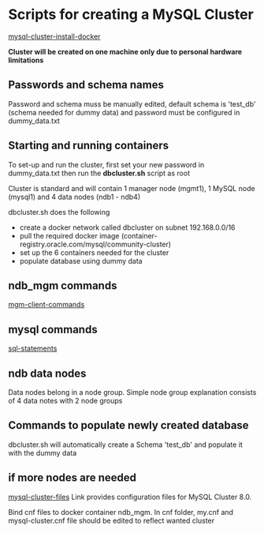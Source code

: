 # Scripts for creating a MySQL Cluster
[mysql-cluster-install-docker](https://dev.mysql.com/doc/refman/8.0/en/mysql-cluster-install-docker.html)

__Cluster will be created on one machine only due to personal hardware limitations__

## Passwords and schema names
Password and schema muss be manually edited, default schema is 'test_db' (schema needed for dummy data) and password must be configured in dummy_data.txt

## Starting and running containers
To set-up and run the cluster, first set your new password in dummy_data.txt then run the __dbcluster.sh__ script as root


Cluster is standard and will contain 1 manager node (mgmt1), 1 MySQL node (mysql1) and 4 data nodes (ndb1 - ndb4)

dbcluster.sh does the following
- create a docker network called dbcluster on subnet 192.168.0.0/16
- pull the required docker image (container-registry.oracle.com/mysql/community-cluster)
- set up the 6 containers needed for the cluster
- populate database using dummy data

## ndb_mgm commands
[mgm-client-commands](https://dev.mysql.com/doc/refman/8.0/en/mysql-cluster-mgm-client-commands.html)

## mysql commands
[sql-statements](https://dev.mysql.com/doc/refman/8.0/en/sql-statements.html)

## ndb data nodes
Data nodes belong in a node group. Simple node group explanation consists of 4 data notes with 2 node groups


## Commands to populate newly created database
dbcluster.sh will automatically create a Schema 'test_db' and populate it with the dummy data

## if more nodes are needed

[mysql-cluster-files](https://github.com/mysql/mysql-docker/tree/mysql-cluster/8.0)
Link provides configuration files for MySQL Cluster 8.0.

Bind cnf files to docker container ndb_mgm. In cnf folder, my.cnf and mysql-cluster.cnf file should be edited to reflect wanted cluster
